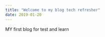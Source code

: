 ```yaml
---
title: "Welcome to my blog tech refresher"
date: 2019-01-20
---
```


MY first blog for test and learn
